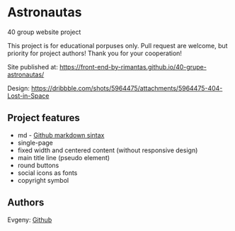 # Astronautas

40 group website project

This project is for educational porpuses only. Pull request are welcome, but priority for project authors! Thank you for your cooperation!

Site published at: https://front-end-by-rimantas.github.io/40-grupe-astronautas/

Design: https://dribbble.com/shots/5964475/attachments/5964475-404-Lost-in-Space

## Project features
- md - [Github markdown sintax](https://docs.github.com/en/get-started/writing-on-github/getting-started-with-writing-and-formatting-on-github/basic-writing-and-formatting-syntax)
- single-page
- fixed width and centered content (without responsive design)
- main title line (pseudo element)
- round buttons
- social icons as fonts
- copyright symbol

## Authors

Evgeny: [Github](https://github.com/EvgenySivaykin)